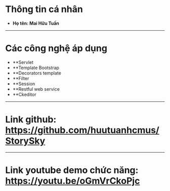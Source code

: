 # Thông tin cá nhân
* **Họ tên: Mai Hữu Tuấn**
----
# Các công nghệ áp dụng
* **Servlet
* **Template Bootstrap
* **Decorators template
* **Filter
* **Session
* **Restful web service
* **Ckeditor 
----
# Link github: <https://github.com/huutuanhcmus/StorySky>
----
# Link youtube demo chức năng: <https://youtu.be/oGmVrCkoPjc>